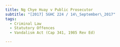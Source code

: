 ```yaml
---
title: Ng Chye Huay v Public Prosecutor 
subtitle: "[2017] SGHC 224 / 14\_September\_2017"
tags:
  - Criminal Law
  - Statutory Offences
  - Vandalism Act (Cap 341, 1985 Rev Ed)

---
```



